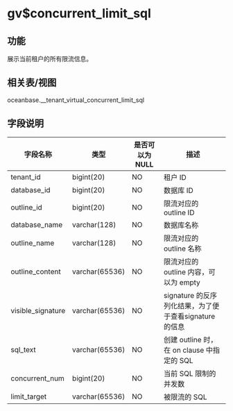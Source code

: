 gv$concurrent_limit_sql
============================================

功能
-----------

展示当前租户的所有限流信息。

相关表/视图
---------------

oceanbase.__tenant_virtual_concurrent_limit_sql

字段说明
-------------

|     **字段名称**      |     **类型**     | **是否可以为 NULL** |                **描述**                 |
|-------------------|----------------|----------------|---------------------------------------|
| tenant_id         | bigint(20)     | NO             | 租户 ID                                 |
| database_id       | bigint(20)     | NO             | 数据库 ID                                |
| outline_id        | bigint(20)     | NO             | 限流对应的 outline ID                      |
| database_name     | varchar(128)   | NO             | 数据库名称                                 |
| outline_name      | varchar(128)   | NO             | 限流对应的 outline 名称                      |
| outline_content   | varchar(65536) | NO             | 限流对应的 outline 内容，可以为 empty            |
| visible_signature | varchar(65536) | NO             | signature 的反序列化结果，为了便于查看signature 的信息 |
| sql_text          | varchar(65536) | NO             | 创建 outline 时，在 on clause 中指定的 SQL     |
| concurrent_num    | bigint(20)     | NO             | 当前 SQL 限制的并发数                         |
| limit_target      | varchar(65536) | NO             | 被限流的 SQL                              |

